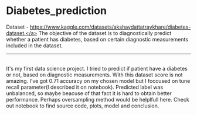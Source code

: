 # Diabetes_prediction
Dataset -  <a href="https://www.kaggle.com/datasets/akshaydattatraykhare/diabetes-dataset">https://www.kaggle.com/datasets/akshaydattatraykhare/diabetes-dataset.</a>
The objective of the dataset is to diagnostically predict whether a patient has diabetes,
based on certain diagnostic measurements included in the dataset.
<hr>
<br>
It's my first data science project. I tried to predict if patient have a diabetes or not, based on diagnostic measurements. With this dataset score is not amazing. I've got 0.71 accuracy on my chosen model but I foccused on tune recall parameter(I described it on notebook). Predicted label was unbalanced, so maybe beacuse of that fact it is hard to obtain better performance. Perhaps oversampling method would be helplfull here. Check out notebook to find source code, plots, model and conclusion.
